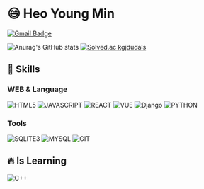 <div aling='center'>

  #  :smile: Heo Young Min
  [![Gmail Badge](http://img.shields.io/badge/-gjdudals1237@gmail.com-12100E?style=flat&logo=Gmail)](gjdudals1237@gmail.com)

  ![Anurag's GitHub stats](https://github-readme-stats.vercel.app/api?username=youngmin940629&show_icons=true&theme=radical)
  [![Solved.ac
  kgjdudals](http://mazassumnida.wtf/api/generate_badge?boj=kgjdudals)](https://solved.ac/kgjdudals)


  ## :muscle: Skills


  ### WEB & Language
  <div display=inline-block>
    <img alt="HTML5" src ="https://img.shields.io/badge/HTML5-E88216.svg?&style=flat-square&logo=HTML5&logoColor=white"/>
    <img alt="JAVASCRIPT" src ="https://img.shields.io/badge/JAVASCRIPT-F2E555.svg?&style=flat-square&logo=JAVASCRIPT&logoColor=white"/>
    <img alt="REACT" src ="https://img.shields.io/badge/REACT-3AF0F2.svg?&style=flat-square&logo=REACT&logoColor=white"/>
    <img alt="VUE" src ="https://img.shields.io/badge/VUE-36C487.svg?&style=flat-square&logo=VUE.js&logoColor=white"/>
    <img alt="Django" src ="https://img.shields.io/badge/Django-green.svg?&style=flat-square&logo=Django&logoColor=white"/>
    <img alt="PYTHON" src ="https://img.shields.io/badge/PYTHON-3776AB.svg?&style=flat-square&logo=PYTHON&logoColor=white"/>
  </div>



  ### Tools
  <div display=inline-block>
    <img alt="SQLITE3" src ="https://img.shields.io/badge/SQLITE3-4169e1.svg?&style=flat-square&logo=SQLITE&logoColor=white"/>
    <img alt="MYSQL" src ="https://img.shields.io/badge/MYSQL-1392E2.svg?&style=flat-square&logo=MYSQL&logoColor=white"/>
    <img alt="GIT" src ="https://img.shields.io/badge/GIT-f04816.svg?&style=flat-square&logo=GIT&logoColor=white"/>
  </div>


  ## :fire: Is Learning
  <img alt="C++" src ="https://img.shields.io/badge/-C++-0B76B9.svg?&style=flat-square&logo=c&2B%2B&logoColor=white"/>

 </div>
